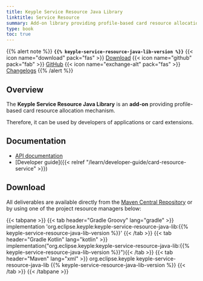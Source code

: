 ```yaml
---
title: Keyple Service Resource Java Library
linktitle: Service Resource
summary: Add-on library providing profile-based card resource allocation mechanism.
type: book
toc: true
---
```


{{% alert note %}}
**`{{% keyple-service-resource-java-lib-version %}}`**
<span class="component-metadata">{{< icon name="download" pack="fas" >}} [Download](#download)</span>
<span class="component-metadata">{{< icon name="github" pack="fab" >}} [GitHub](https://github.com/eclipse/keyple-service-resource-java-lib/)</span>
<span class="component-metadata">{{< icon name="exchange-alt" pack="fas" >}} [Changelogs](https://github.com/eclipse/keyple-service-resource-java-lib/releases/)</span>
{{% /alert %}}

## Overview

The **Keyple Service Resource Java Library** is an **add-on** providing profile-based card resource allocation mechanism.

Therefore, it can be used by developers of applications or card extensions.

## Documentation

* [API documentation](https://eclipse.github.io/keyple-service-resource-java-lib)
* [Developer guide]({{< relref "/learn/developer-guide/card-resource-service" >}})

## Download

All deliverables are available directly from the [Maven Central Repository](https://search.maven.org/search?q=a:keyple-service-resource-java-lib) or by using one of the project resource managers below:

{{< tabpane >}}
{{< tab header="Gradle Groovy" lang="gradle" >}}
implementation 'org.eclipse.keyple:keyple-service-resource-java-lib:{{% keyple-service-resource-java-lib-version %}}'
{{< /tab >}}
{{< tab header="Gradle Kotlin" lang="kotlin" >}}
implementation("org.eclipse.keyple:keyple-service-resource-java-lib:{{% keyple-service-resource-java-lib-version %}}"){{< /tab >}}
{{< tab header="Maven" lang="xml" >}}
<dependency>
  <groupId>org.eclipse.keyple</groupId>
  <artifactId>keyple-service-resource-java-lib</artifactId>
  <version>{{% keyple-service-resource-java-lib-version %}}</version>
</dependency>
{{< /tab >}}
{{< /tabpane >}}